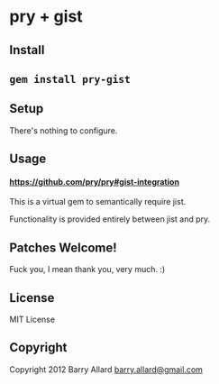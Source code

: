 # pry + gist

## Install
## `gem install pry-gist`

## Setup
There's nothing to configure.

## Usage

#### https://github.com/pry/pry#gist-integration

This is a virtual gem to semantically require jist.

Functionality is provided entirely between jist and pry.

## Patches Welcome!

Fuck you, I mean thank you, very much.  :)

## License

MIT License

## Copyright 

Copyright 2012 Barry Allard <barry.allard@gmail.com>
